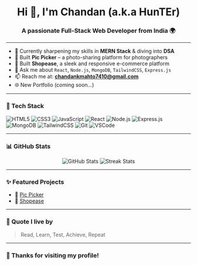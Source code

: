 <h1 align="center">Hi 👋, I'm Chandan (a.k.a HunTEr)</h1>
<h3 align="center">A passionate Full-Stack Web Developer from India 🌍</h3>

---

- 🌱 Currently sharpening my skills in **MERN Stack** & diving into **DSA**  
- 🔭 Built **Pic Picker** – a photo-sharing platform for photographers  
- 💼 Built **Shopease**, a sleek and responsive e-commerce platform  
- 💬 Ask me about `React`, `Node.js`, `MongoDB`, `TailwindCSS`, `Express.js`  
- 📫 Reach me at: **chandankmahto7410@gmail.com**  
- 🌐 New Portfolio (coming soon...)

---

### 🚀 Tech Stack

![HTML5](https://img.shields.io/badge/HTML5-e34c26?style=for-the-badge&logo=html5&logoColor=white)
![CSS3](https://img.shields.io/badge/CSS3-264de4?style=for-the-badge&logo=css3&logoColor=white)
![JavaScript](https://img.shields.io/badge/JavaScript-f7df1e?style=for-the-badge&logo=javascript&logoColor=black)
![React](https://img.shields.io/badge/React-61dafb?style=for-the-badge&logo=react&logoColor=black)
![Node.js](https://img.shields.io/badge/Node.js-339933?style=for-the-badge&logo=nodedotjs&logoColor=white)
![Express.js](https://img.shields.io/badge/Express.js-000000?style=for-the-badge&logo=express&logoColor=white)
![MongoDB](https://img.shields.io/badge/MongoDB-47a248?style=for-the-badge&logo=mongodb&logoColor=white)
![TailwindCSS](https://img.shields.io/badge/TailwindCSS-38b2ac?style=for-the-badge&logo=tailwind-css&logoColor=white)
![Git](https://img.shields.io/badge/Git-f05032?style=for-the-badge&logo=git&logoColor=white)
![VSCode](https://img.shields.io/badge/VSCode-0078d7?style=for-the-badge&logo=visual-studio-code&logoColor=white)

---

### 📊 GitHub Stats

<p align="center">
  <img src="https://github-readme-stats.vercel.app/api?username=hunterckm01&show_icons=true&theme=radical" alt="GitHub Stats" />
  <img src="https://github-readme-streak-stats.herokuapp.com/?user=hunterckm01&theme=radical" alt="Streak Stats" />
</p>

---

### ✨ Featured Projects

- 🔗 [Pic Picker]([https://github.com/your-username/pic-picker](https://github.com/hunterckm01/PickPicker))  
- 🔗 [Shopease]([https://github.com/your-username/shopease](https://github.com/hunterckm01/Shopease))

---

### 🧠 Quote I live by

> Read, Learn, Test, Achieve, Repeat

---

### 🙏 Thanks for visiting my profile!

